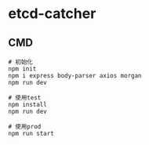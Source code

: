 # etcd-catcher

## CMD
```
# 初始化
npm init
npm i express body-parser axios morgan
npm run dev

# 使用test
npm install
npm run dev

# 使用prod
npm run start
```